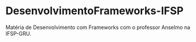 # DesenvolvimentoFrameworks-IFSP
Matéria de Desenvolvimento com Frameworks com o professor Anselmo na IFSP-GRU.
